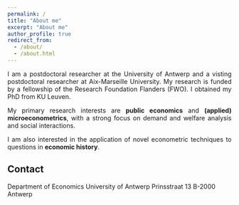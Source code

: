 ```yaml
---
permalink: /
title: "About me"
excerpt: "About me"
author_profile: true
redirect_from: 
  - /about/
  - /about.html
---
```


<p align="justify">I am a postdoctoral researcher at the University of Antwerp and a visting postdoctoral researcher at Aix-Marseille University. My research is funded by a fellowship of the Research Foundation Flanders (FWO). I obtained my PhD from KU Leuven.</p>

<p align="justify">My primary research interests are <b>public economics</b> and <b>(applied) microeconometrics</b>, with a strong focus on demand and welfare analysis and social interactions.</p>

<p align="justify">I am also interested in the application of novel econometric techniques to questions in <b>economic history</b>.</p>

<h2>Contact</h2>
Department of Economics
University of Antwerp
Prinsstraat 13
B-2000 Antwerp

